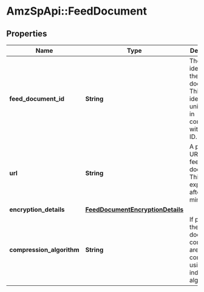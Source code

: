 # AmzSpApi::FeedDocument

## Properties
Name | Type | Description | Notes
------------ | ------------- | ------------- | -------------
**feed_document_id** | **String** | The identifier for the feed document. This identifier is unique only in combination with a seller ID. | 
**url** | **String** | A presigned URL for the feed document. This URL expires after 5 minutes. | 
**encryption_details** | [**FeedDocumentEncryptionDetails**](FeedDocumentEncryptionDetails.md) |  | 
**compression_algorithm** | **String** | If present, the feed document contents are compressed using the indicated algorithm. | [optional] 

